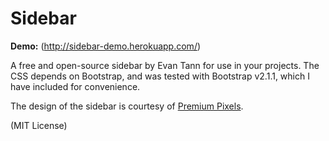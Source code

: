 # Sidebar

**Demo:** (http://sidebar-demo.herokuapp.com/)

A free and open-source sidebar by Evan Tann for use in your projects. The CSS depends on Bootstrap, and was tested with Bootstrap v2.1.1, which I have included for convenience.

The design of the sidebar is courtesy of [Premium Pixels](http://premiumpixels.com).

(MIT License)
